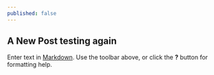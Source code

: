 ```yaml
---
published: false
---
```

## A New Post testing again

Enter text in [Markdown](http://daringfireball.net/projects/markdown/). Use the toolbar above, or click the **?** button for formatting help.

